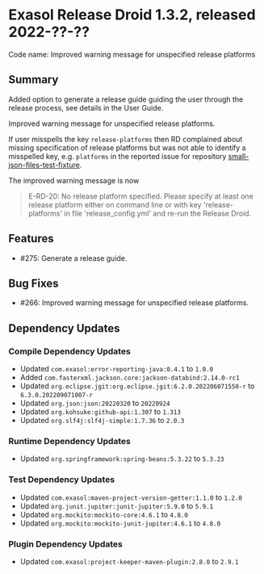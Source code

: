 # Exasol Release Droid 1.3.2, released 2022-??-??

Code name: Improved warning message for unspecified release platforms

## Summary

Added option to generate a release guide guiding the user through the release process, see details in the User Guide.

Improved warning message for unspecified release platforms.

If user misspells the key `release-platforms` then RD complained about missing specification of release platforms but was not able to identify a misspelled key, e.g. `platforms` in the reported issue for repository [small-json-files-test-fixture](https://github.com/exasol/small-json-files-test-fixture).

The improved warning message is now
> E-RD-20: No release platform specified. Please specify at least one release platform either on command line or with key 'release-platforms' in file 'release_config.yml' and re-run the Release Droid.

## Features

* #275: Generate a release guide.

## Bug Fixes

* #266: Improved warning message for unspecified release platforms.

## Dependency Updates

### Compile Dependency Updates

* Updated `com.exasol:error-reporting-java:0.4.1` to `1.0.0`
* Added `com.fasterxml.jackson.core:jackson-databind:2.14.0-rc1`
* Updated `org.eclipse.jgit:org.eclipse.jgit:6.2.0.202206071550-r` to `6.3.0.202209071007-r`
* Updated `org.json:json:20220320` to `20220924`
* Updated `org.kohsuke:github-api:1.307` to `1.313`
* Updated `org.slf4j:slf4j-simple:1.7.36` to `2.0.3`

### Runtime Dependency Updates

* Updated `org.springframework:spring-beans:5.3.22` to `5.3.23`

### Test Dependency Updates

* Updated `com.exasol:maven-project-version-getter:1.1.0` to `1.2.0`
* Updated `org.junit.jupiter:junit-jupiter:5.9.0` to `5.9.1`
* Updated `org.mockito:mockito-core:4.6.1` to `4.8.0`
* Updated `org.mockito:mockito-junit-jupiter:4.6.1` to `4.8.0`

### Plugin Dependency Updates

* Updated `com.exasol:project-keeper-maven-plugin:2.8.0` to `2.9.1`
